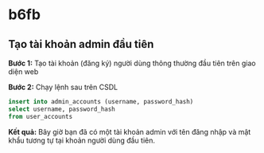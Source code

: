 # b6fb

## Tạo tài khoản admin đầu tiên

**Bước 1:** Tạo tài khoản (đăng ký) người dùng thông thường đầu tiên trên giao diện web

**Bước 2:** Chạy lệnh sau trên CSDL

```sql
insert into admin_accounts (username, password_hash)
select username, password_hash
from user_accounts
```

**Kết quả:** Bây giờ bạn đã có một tài khoản admin với tên đăng nhập và mật khẩu tương tự tại khoản người dùng đầu tiên.
